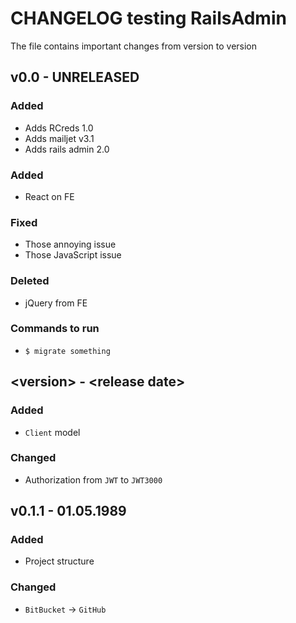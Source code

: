 # CHANGELOG testing RailsAdmin

The file contains important changes from version to version

## v0.0 - UNRELEASED


### Added

* Adds RCreds 1.0
* Adds mailjet v3.1
* Adds rails admin 2.0

### Added

* React on FE

### Fixed

* Those annoying issue
* Those JavaScript issue

### Deleted

* jQuery from FE

### Commands to run

* `$ migrate something`

## \<version> - \<release date>

### Added

* `Client` model

### Changed

* Authorization from `JWT` to `JWT3000`

## v0.1.1 - 01.05.1989

### Added

* Project structure

### Changed

* `BitBucket` -> `GitHub`
